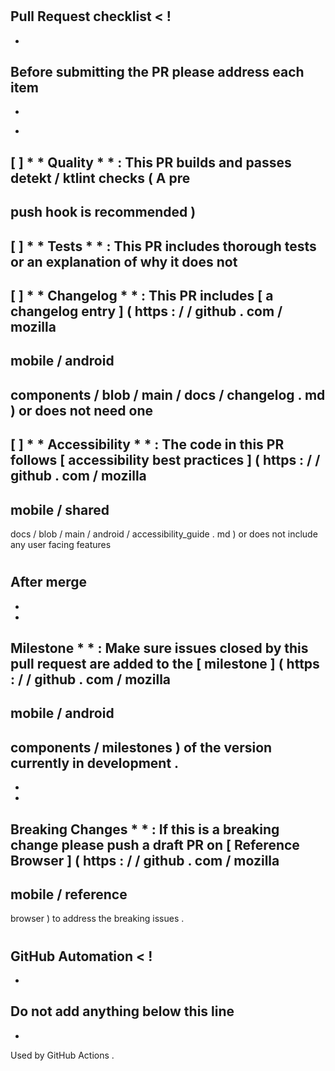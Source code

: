 #
#
#
Pull
Request
checklist
<
!
-
-
Before
submitting
the
PR
please
address
each
item
-
-
>
-
[
]
*
*
Quality
*
*
:
This
PR
builds
and
passes
detekt
/
ktlint
checks
(
A
pre
-
push
hook
is
recommended
)
-
[
]
*
*
Tests
*
*
:
This
PR
includes
thorough
tests
or
an
explanation
of
why
it
does
not
-
[
]
*
*
Changelog
*
*
:
This
PR
includes
[
a
changelog
entry
]
(
https
:
/
/
github
.
com
/
mozilla
-
mobile
/
android
-
components
/
blob
/
main
/
docs
/
changelog
.
md
)
or
does
not
need
one
-
[
]
*
*
Accessibility
*
*
:
The
code
in
this
PR
follows
[
accessibility
best
practices
]
(
https
:
/
/
github
.
com
/
mozilla
-
mobile
/
shared
-
docs
/
blob
/
main
/
android
/
accessibility_guide
.
md
)
or
does
not
include
any
user
facing
features
#
#
#
After
merge
-
*
*
Milestone
*
*
:
Make
sure
issues
closed
by
this
pull
request
are
added
to
the
[
milestone
]
(
https
:
/
/
github
.
com
/
mozilla
-
mobile
/
android
-
components
/
milestones
)
of
the
version
currently
in
development
.
-
*
*
Breaking
Changes
*
*
:
If
this
is
a
breaking
change
please
push
a
draft
PR
on
[
Reference
Browser
]
(
https
:
/
/
github
.
com
/
mozilla
-
mobile
/
reference
-
browser
)
to
address
the
breaking
issues
.
#
#
#
GitHub
Automation
<
!
-
-
Do
not
add
anything
below
this
line
-
-
>
Used
by
GitHub
Actions
.
